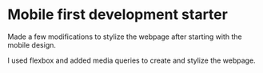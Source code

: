 # Mobile first development starter

Made a few modifications to stylize the webpage after starting with the mobile design.

I used flexbox and added media queries to create and stylize the webpage.
